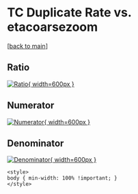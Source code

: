 # TC Duplicate Rate vs. etacoarsezoom

[[back to main](./)]



## Ratio

[![Ratio](../mtv/var/TC_duplrate_stack_etacoarsezoom.png){ width=600px }](../mtv/var/TC_duplrate_stack_etacoarsezoom.pdf)

## Numerator

[![Numerator](../mtv/num/TC_duplrate_stack_etacoarsezoom_num.png){ width=600px }](../mtv/num/TC_duplrate_stack_etacoarsezoom_num.pdf)

## Denominator

[![Denominator](../mtv/den/TC_duplrate_stack_etacoarsezoom_den.png){ width=600px }](../mtv/den/TC_duplrate_stack_etacoarsezoom_den.pdf)


``` {=html}
<style>
body { min-width: 100% !important; }
</style>
```
